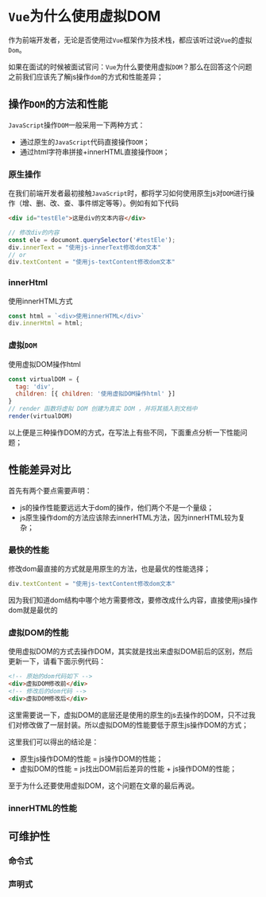 # `Vue`为什么使用虚拟DOM

作为前端开发者，无论是否使用过`Vue`框架作为技术栈，都应该听过说`Vue`的虚拟`Dom`。

如果在面试的时候被面试官问：`Vue`为什么要使用虚拟`DOM`？那么在回答这个问题之前我们应该先了解js操作`dom`的方式和性能差异；

## 操作`DOM`的方法和性能

`JavaScript`操作`DOM`一般采用一下两种方式：
- 通过原生的`JavaScript`代码直接操作`DOM`；
- 通过html字符串拼接+innerHTML直接操作`DOM`；

### 原生操作
在我们前端开发者最初接触`JavaScript`时，都将学习如何使用原生js对`DOM`进行操作（增、删、改、查、事件绑定等等）。例如有如下代码
```html
<div id="testEle">这是div的文本内容</div>
```
```js
// 修改div的内容
const ele = documont.querySelector('#testEle');
div.innerText = "使用js-innerText修改dom文本"
// or
div.textContent = "使用js-textContent修改dom文本"

```
### innerHtml
使用innerHTML方式
```js
const html = `<div>使用innerHTML</div>`
div.innerHtml = html;
```
### 虚拟`DOM`
使用虚拟DOM操作html
```js
const virtualDOM = {
  tag: 'div',
  children: [{ children: '使用虚拟DOM操作html' }]
}
// render 函数将虚拟 DOM 创建为真实 DOM ，并将其插入到文档中
render(virtualDOM)

```

以上便是三种操作DOM的方式，在写法上有些不同，下面重点分析一下性能问题；
## 性能差异对比

首先有两个要点需要声明：
- js的操作性能要远远大于dom的操作，他们两个不是一个量级；
- js原生操作dom的方法应该除去innerHTML方法，因为innerHTML较为复杂；

### 最快的性能
修改dom最直接的方式就是用原生的方法，也是最优的性能选择；
```js
div.textContent = "使用js-textContent修改dom文本"
```
因为我们知道dom结构中哪个地方需要修改，要修改成什么内容，直接使用js操作dom就是最优的
### 虚拟DOM的性能
使用虚拟DOM的方式去操作DOM，其实就是找出来虚拟DOM前后的区别，然后更新一下，请看下面示例代码：
```html
<!-- 原始的dom代码如下 -->
<div>虚拟DOM修改前</div>
<!-- 修改后的dom代码 -->
<div>虚拟DOM修改后</div>
```
这里需要说一下，虚拟DOM的底层还是使用的原生的js去操作的DOM，只不过我们对修改做了一层封装。所以虚拟DOM的性能要低于原生js操作DOM的方式；

这里我们可以得出的结论是：
- 原生js操作DOM的性能 = js操作DOM的性能；
- 虚拟DOM的性能 = js找出DOM前后差异的性能 + js操作DOM的性能；

至于为什么还要使用虚拟DOM，这个问题在文章的最后再说。
### innerHTML的性能

## 可维护性

### 命令式

### 声明式